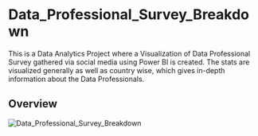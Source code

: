 # Data_Professional_Survey_Breakdown
This is a Data Analytics Project where a Visualization of Data Professional Survey gathered via social media using Power BI is created.
The stats are visualized generally as well as country wise, which gives in-depth information about the Data Professionals.

## Overview
![Data_Professional_Survey_Breakdown](https://github.com/sayan-g5/Data_Professional_Survey_Breakdown/assets/102242173/c55eda95-8ec1-4f29-97e0-99822190930d)
